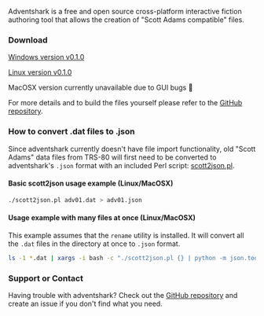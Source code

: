 Adventshark is a free and open source cross-platform interactive fiction authoring tool that allows the creation of "Scott Adams compatible" files.

### Download

[Windows version v0.1.0](https://github.com/pdxiv/adventshark/releases/download/v0.1.0/adventshark_windows_v0.1.0.zip)

[Linux version v0.1.0](https://github.com/pdxiv/adventshark/releases/download/v0.1.0/adventshark_linux_v0.1.0.zip)

MacOSX version currently unavailable due to GUI bugs 🤒

For more details and to build the files yourself please refer to the [GitHub repository](https://github.com/pdxiv/adventshark).

### How to convert .dat files to .json

Since adventshark currently doesn't have file import functionality, old "Scott Adams" data files from TRS-80 will first need to be converted to adventshark's `.json` format with an included Perl script: [scott2json.pl](scott2json.pl).

#### Basic scott2json usage example (Linux/MacOSX)

```bash
./scott2json.pl adv01.dat > adv01.json
```

#### Usage example with many files at once (Linux/MacOSX)

This example assumes that the `rename` utility is installed. It will convert all the `.dat` files in the directory at once to `.json` format.

```bash
ls -1 *.dat | xargs -i bash -c "./scott2json.pl {} | python -m json.tool > {}.json" ; rename -f 's/.dat.json$/.json/' *.dat.json
```

### Support or Contact

Having trouble with adventshark? Check out the [GitHub repository](https://github.com/pdxiv/adventshark) and create an issue if you don't find what you need.